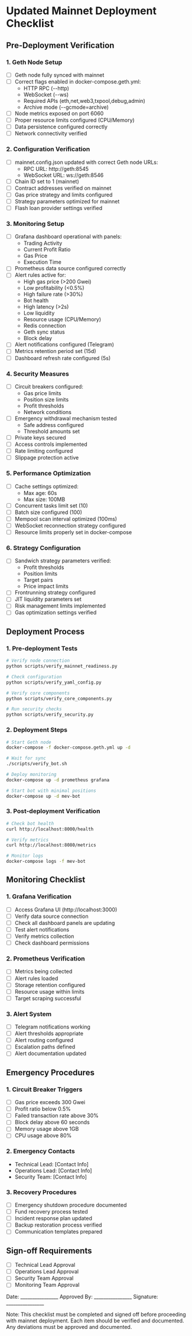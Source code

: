 # Updated Mainnet Deployment Checklist

## Pre-Deployment Verification

### 1. Geth Node Setup
- [ ] Geth node fully synced with mainnet
- [ ] Correct flags enabled in docker-compose.geth.yml:
  - HTTP RPC (--http)
  - WebSocket (--ws)
  - Required APIs (eth,net,web3,txpool,debug,admin)
  - Archive mode (--gcmode=archive)
- [ ] Node metrics exposed on port 6060
- [ ] Proper resource limits configured (CPU/Memory)
- [ ] Data persistence configured correctly
- [ ] Network connectivity verified

### 2. Configuration Verification
- [ ] mainnet.config.json updated with correct Geth node URLs:
  - RPC URL: http://geth:8545
  - WebSocket URL: ws://geth:8546
- [ ] Chain ID set to 1 (mainnet)
- [ ] Contract addresses verified on mainnet
- [ ] Gas price strategy and limits configured
- [ ] Strategy parameters optimized for mainnet
- [ ] Flash loan provider settings verified

### 3. Monitoring Setup
- [ ] Grafana dashboard operational with panels:
  - Trading Activity
  - Current Profit Ratio
  - Gas Price
  - Execution Time
- [ ] Prometheus data source configured correctly
- [ ] Alert rules active for:
  - High gas price (>200 Gwei)
  - Low profitability (<0.5%)
  - High failure rate (>30%)
  - Bot health
  - High latency (>2s)
  - Low liquidity
  - Resource usage (CPU/Memory)
  - Redis connection
  - Geth sync status
  - Block delay
- [ ] Alert notifications configured (Telegram)
- [ ] Metrics retention period set (15d)
- [ ] Dashboard refresh rate configured (5s)

### 4. Security Measures
- [ ] Circuit breakers configured:
  - Gas price limits
  - Position size limits
  - Profit thresholds
  - Network conditions
- [ ] Emergency withdrawal mechanism tested
  - Safe address configured
  - Threshold amounts set
- [ ] Private keys secured
- [ ] Access controls implemented
- [ ] Rate limiting configured
- [ ] Slippage protection active

### 5. Performance Optimization
- [ ] Cache settings optimized:
  - Max age: 60s
  - Max size: 100MB
- [ ] Concurrent tasks limit set (10)
- [ ] Batch size configured (100)
- [ ] Mempool scan interval optimized (100ms)
- [ ] WebSocket reconnection strategy configured
- [ ] Resource limits properly set in docker-compose

### 6. Strategy Configuration
- [ ] Sandwich strategy parameters verified:
  - Profit thresholds
  - Position limits
  - Target pairs
  - Price impact limits
- [ ] Frontrunning strategy configured
- [ ] JIT liquidity parameters set
- [ ] Risk management limits implemented
- [ ] Gas optimization settings verified

## Deployment Process

### 1. Pre-deployment Tests
```bash
# Verify node connection
python scripts/verify_mainnet_readiness.py

# Check configuration
python scripts/verify_yaml_config.py

# Verify core components
python scripts/verify_core_components.py

# Run security checks
python scripts/verify_security.py
```

### 2. Deployment Steps
```bash
# Start Geth node
docker-compose -f docker-compose.geth.yml up -d

# Wait for sync
./scripts/verify_bot.sh

# Deploy monitoring
docker-compose up -d prometheus grafana

# Start bot with minimal positions
docker-compose up -d mev-bot
```

### 3. Post-deployment Verification
```bash
# Check bot health
curl http://localhost:8000/health

# Verify metrics
curl http://localhost:8080/metrics

# Monitor logs
docker-compose logs -f mev-bot
```

## Monitoring Checklist

### 1. Grafana Verification
- [ ] Access Grafana UI (http://localhost:3000)
- [ ] Verify data source connection
- [ ] Check all dashboard panels are updating
- [ ] Test alert notifications
- [ ] Verify metrics collection
- [ ] Check dashboard permissions

### 2. Prometheus Verification
- [ ] Metrics being collected
- [ ] Alert rules loaded
- [ ] Storage retention configured
- [ ] Resource usage within limits
- [ ] Target scraping successful

### 3. Alert System
- [ ] Telegram notifications working
- [ ] Alert thresholds appropriate
- [ ] Alert routing configured
- [ ] Escalation paths defined
- [ ] Alert documentation updated

## Emergency Procedures

### 1. Circuit Breaker Triggers
- [ ] Gas price exceeds 300 Gwei
- [ ] Profit ratio below 0.5%
- [ ] Failed transaction rate above 30%
- [ ] Block delay above 60 seconds
- [ ] Memory usage above 1GB
- [ ] CPU usage above 80%

### 2. Emergency Contacts
- Technical Lead: [Contact Info]
- Operations Lead: [Contact Info]
- Security Team: [Contact Info]

### 3. Recovery Procedures
- [ ] Emergency shutdown procedure documented
- [ ] Fund recovery process tested
- [ ] Incident response plan updated
- [ ] Backup restoration process verified
- [ ] Communication templates prepared

## Sign-off Requirements

- [ ] Technical Lead Approval
- [ ] Operations Lead Approval
- [ ] Security Team Approval
- [ ] Monitoring Team Approval

Date: ________________
Approved By: ________________
Signature: ________________

Note: This checklist must be completed and signed off before proceeding with mainnet deployment. Each item should be verified and documented. Any deviations must be approved and documented.

